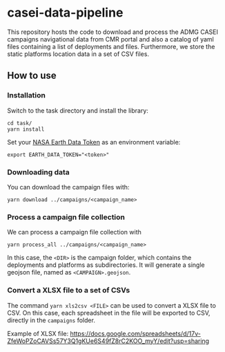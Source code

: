 # casei-data-pipeline

This repository hosts the code to download and process the ADMG CASEI campaigns navigational data from CMR portal and also a catalog of yaml files containing a list of deployments and files. Furthermore, we store the static platforms location data in a set of CSV files.

## How to use

### Installation
Switch to the task directory and install the library:

```
cd task/
yarn install
```

Set your [NASA Earth Data Token](https://urs.earthdata.nasa.gov/) as an environment variable:

```
export EARTH_DATA_TOKEN="<token>"
```

### Downloading data

You can download the campaign files with:

```
yarn download ../campaigns/<campaign_name>
```

### Process a campaign file collection

We can process a campaign file collection with 

```
yarn process_all ../campaigns/<campaign_name>
```

In this case, the `<DIR>` is the campaign folder, which contains the deployments and platforms as subdirectories. It will generate a single geojson file, named as `<CAMPAIGN>.geojson`.

### Convert a XLSX file to a set of CSVs

The command `yarn xls2csv <FILE>` can be used to convert a XLSX file to CSV. On this case, each spreadsheet in the file will be exported to CSV, directly in the `campaigns` folder.

Example of XLSX file: https://docs.google.com/spreadsheets/d/17v-ZfeWoPZoCAVSs57Y3Q1gKUe6S49fZ8rC2KOO_myY/edit?usp=sharing
